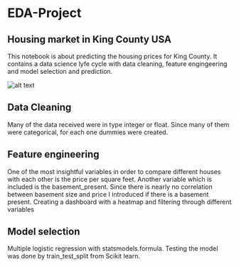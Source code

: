 # EDA-Project

## Housing market in King County USA

This notebook  is about predicting the housing prices for King County. It contains a data science lyfe cycle  with data cleaning, feature engingeering and model selection and prediction. 

![alt text][logo]

[logo]:https://www.google.com/url?sa=i&url=https%3A%2F%2Fwww.marriott.de%2Fhotel-search%2Fseattle.hotels.washington.united-states.travel%2F&psig=AOvVaw0Uz07bIVYi0GhkDHaUGQ2g&ust=1591871647634000&source=images&cd=vfe&ved=0CAIQjRxqFwoTCJC6rbaG9-kCFQAAAAAdAAAAABAD

## Data Cleaning

Many of the data received were in type integer or float. Since many of them were categorical, for each one dummies were created.

## Feature engineering 

One of the most insightful variables in order to compare different houses with each other is the price per square feet.
Another variable which is included is the basement_present. Since there is nearly no correlation between basement size and price I introduced if there is a basement present.
Creating a dashboard with a heatmap and filtering through different variables

## Model selection

Multiple logistic regression with statsmodels.formula. Testing the model was done by train_test_split from Scikit learn.
